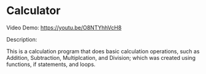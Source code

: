  # Calculator
Video Demo: https://youtu.be/O8NTYhhVcH8

Description:

This is a calculation program that does basic  calculation operations, such as Addition, Subtraction, Multiplcation, and Division; which was created using functions, if statements, and loops.